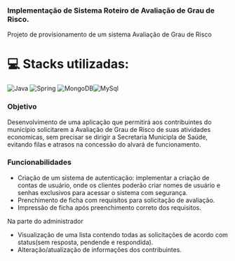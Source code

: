### Implementação de Sistema Roteiro de Avaliação de Grau de Risco.

Projeto de provisionamento de um sistema Avaliação de Grau de Risco

# 💻 Stacks utilizadas:
![Java](https://img.shields.io/badge/Java-ED8B00?style=for-the-badge&logo=java&logoColor=white) ![Spring](https://img.shields.io/badge/Spring-6DB33F?style=for-the-badge&logo=spring&logoColor=white) ![MongoDB](https://img.shields.io/badge/MongoDB-4EA94B?style=for-the-badge&logo=mongodb&logoColor=white)![MySql](https://img.shields.io/badge/MySQL-00000F?style=for-the-badge&logo=mysql&logoColor=white)

### Objetivo
Desenvolvimento de uma aplicação que permitirá aos contribuintes do município solicitarem a Avaliação de Grau de Risco de suas atividades economicas, sem precisar se dirigir a Secretaria Municipla de Saúde, evitando filas e atrasos na concessão do alvará de funcionamento.

### Funcionabilidades
- Criação de um sistema de autenticação: implementar a criação de contas de usuário, onde os clientes poderão criar nomes de usuário e senhas exclusivos para acessar o sistema com segurança.
- Prenchimento de ficha com requisítos para solicitação de avaliação.
- Impressão de ficha após preenchimento correto dos requisitos.
 
 Na parte do administrador
- Visualização de uma lista contendo todas as solicitações de acordo com status(sem resposta, pendende e respondida).
- Alteração/atualização de informações dos contribuintes.



